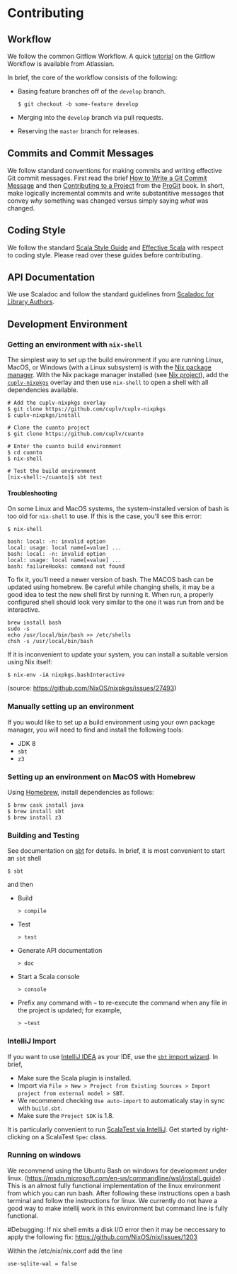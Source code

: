 # Contributing

## Workflow

We follow the common Gitflow Workflow. A quick [tutorial][Atlassian. Gitflow Workflow] on the Gitflow Workflow is available from Atlassian.

In brief, the core of the workflow consists of the following:

- Basing feature branches off of the `develop` branch.

  `$ git checkout -b some-feature develop`

- Merging into the `develop` branch via pull requests.
- Reserving the `master` branch for releases.

[Atlassian. Gitflow Workflow]: https://www.atlassian.com/git/tutorials/comparing-workflows#gitflow-workflow

## Commits and Commit Messages

We follow standard conventions for making commits and writing effective Git commit messages. First read the brief [How to Write a Git Commit Message] and then [Contributing to a Project][ProGit: Contributing to a Project] from the [ProGit] book. In short, make logically incremental commits and write substantitive messages that convey _why_ something was changed versus simply saying _what_ was changed. 

[How to Write a Git Commit Message]: https://chris.beams.io/posts/git-commit/
[ProGit: Contributing to a Project]: https://git-scm.com/book/en/v2/Distributed-Git-Contributing-to-a-Project "Scott Chacon and Ben Straub. ProGit: Distributed Git: Contributing to a Project."
[ProGit]: https://git-scm.com/book/

## Coding Style

We follow the standard [Scala Style Guide] and [Effective Scala] with respect to coding style. Please read over these guides before contributing.

[Scala Style Guide]: http://docs.scala-lang.org/style/
[Effective Scala]: http://twitter.github.io/effectivescala/

## API Documentation

We use Scaladoc and follow the standard guidelines from [Scaladoc for Library Authors].

[Scaladoc for Library Authors]: http://docs.scala-lang.org/overviews/scaladoc/for-library-authors.html

## Development Environment

### Getting an environment with `nix-shell`

The simplest way to set up the build environment if you are running
Linux, MacOS, or Windows (with a Linux subsystem) is with
the [Nix package manager](http://nixos.org/nix/).  With the Nix
package manager installed (see [Nix project](http://nixos.org/nix/)),
add the [`cuplv-nixpkgs`](https://github.com/cuplv/cuplv-nixpkgs)
overlay and then use `nix-shell` to open a shell with all dependencies
available.

    # Add the cuplv-nixpkgs overlay
    $ git clone https://github.com/cuplv/cuplv-nixpkgs
    $ cuplv-nixpkgs/install
    
    # Clone the cuanto project
    $ git clone https://github.com/cuplv/cuanto
    
    # Enter the cuanto build environment
    $ cd cuanto
    $ nix-shell
    
    # Test the build environment
    [nix-shell:~/cuanto]$ sbt test

#### Troubleshooting

On some Linux and MacOS systems, the system-installed version of bash
is too old for `nix-shell` to use.  If this is the case, you'll see
this error:

```
$ nix-shell

bash: local: -n: invalid option
local: usage: local name[=value] ...
bash: local: -n: invalid option
local: usage: local name[=value] ...
bash: failureHooks: command not found
```
To fix it, you'll need a newer version of bash.  The MACOS bash can be updated using homebrew. Be careful while changing shells, it may be a good idea to test the new shell first by running it.  When run, a properly configured shell should look very similar to the one it was run from and be interactive.
```
brew install bash
sudo -s
echo /usr/local/bin/bash >> /etc/shells
chsh -s /usr/local/bin/bash
```

If it is inconvenient
to update your system, you can install a suitable version using Nix
itself:

```$ nix-env -iA nixpkgs.bashInteractive```

(source: https://github.com/NixOS/nixpkgs/issues/27493)

### Manually setting up an environment

If you would like to set up a build environment using your own package
manager, you will need to find and install the following tools:

- JDK 8
- `sbt`
- `z3`

### Setting up an environment on MacOS with Homebrew

Using [Homebrew](https://brew.sh/), install dependencies as follows:
```
$ brew cask install java
$ brew install sbt
$ brew install z3
```

### Building and Testing 

See documentation on [sbt](http://www.scala-sbt.org/) for details. In brief, it is most convenient to start an `sbt` shell
```
$ sbt
```
and then

- Build

  `> compile`

- Test

  `> test`

- Generate API documentation

  `> doc`

- Start a Scala console

  `> console`  

- Prefix any command with `~` to re-execute the command when any file in the project is updated; for example,

  `> ~test`

### IntelliJ Import

If you want to use [IntelliJ IDEA](https://www.jetbrains.com/idea/) as your IDE, use the [`sbt` import wizard](https://www.jetbrains.com/help/idea/2016.3/getting-started-with-sbt.html#import_project). In brief,

- Make sure the Scala plugin is installed.
- Import via `File > New > Project from Existing Sources > Import project from external model > SBT`.
- We recommend checking `Use auto-import` to automaticaly stay in sync with `build.sbt`.
- Make sure the `Project SDK` is 1.8.

It is particularly convenient to run [ScalaTest via IntelliJ](http://www.scalatest.org/user_guide/using_scalatest_with_intellij). Get started by right-clicking on a ScalaTest `Spec` class.

### Running on windows

We recommend using the Ubuntu Bash on windows for development under linux. (https://msdn.microsoft.com/en-us/commandline/wsl/install_guide) . This is an almost fully functional implementation of the linux environment from which you can run bash.  After following these instructions open a bash terminal and follow the instructions for linux.  We currently do not have a good way to make intellij work in this environment but command line is fully functional.

#Debugging:
If nix shell emits a disk I/O error then it may be neccessary to apply the following fix: https://github.com/NixOS/nix/issues/1203

Within the /etc/nix/nix.conf add the line
```
use-sqlite-wal = false
```
